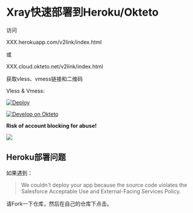 # Xray快速部署到Heroku/Okteto

访问

XXX.herokuapp.com/v2link/index.html

或

XXX.cloud.okteto.net/v2link/index.html

获取vless、vmess链接和二维码

Vless & Vmess: 

[![Deploy](https://www.herokucdn.com/deploy/button.png)](https://dashboard.heroku.com/new?template=https://github.com/hdgjkske/dsehwej.git) 

[![Develop on Okteto](https://okteto.com/develop-okteto.svg)](https://cloud.okteto.com/deploy)

**Risk of account blocking for abuse!**



![](show.png)

## Heroku部署问题

如果遇到：

> We couldn't deploy your app because the source code violates the Salesforce Acceptable Use and External-Facing Services Policy.

请Fork一下仓库，然后在自己的仓库下点击。

